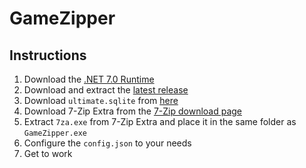 # GameZipper
## Instructions
1. Download the [.NET 7.0 Runtime](https://dotnet.microsoft.com/en-us/download/dotnet/7.0)
2. Download and extract the [latest release](https://github.com/WumboSpasm/GameZipper/releases/latest)
3. Download `ultimate.sqlite` from [here](https://download.unstable.life/ult-index/ultimate.sqlite)
4. Download 7-Zip Extra from the [7-Zip download page](https://7-zip.org/download.html)
5. Extract `7za.exe` from 7-Zip Extra and place it in the same folder as `GameZipper.exe`
6. Configure the `config.json` to your needs
7. Get to work

